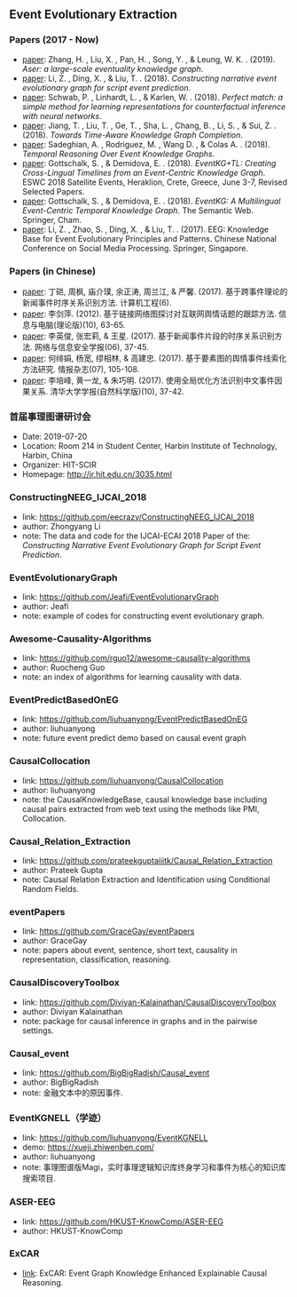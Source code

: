 ## **Event Evolutionary Extraction**


### Papers (2017 - Now)
  * [paper](https://arxiv.org/abs/1905.00270): Zhang, H. , Liu, X. , Pan, H. , Song, Y. , & Leung, W. K. . (2019). *Aser: a large-scale eventuality knowledge graph*.
  * [paper](https://arxiv.org/abs/1805.05081): Li, Z. , Ding, X. , & Liu, T. . (2018). *Constructing narrative event evolutionary graph for script event prediction*.
  * [paper](https://arxiv.org/abs/1810.00656v1): Schwab, P. , Linhardt, L. , & Karlen, W. . (2018). *Perfect match: a simple method for learning representations for counterfactual inference with neural networks*.
  * [paper](https://paperswithcode.com/paper/towards-time-aware-knowledge-graph-completion): Jiang, T. , Liu, T. , Ge, T. , Sha, L. , Chang, B. , Li, S. , & Sui, Z. . (2018). *Towards Time-Aware Knowledge Graph Completion*.
  * [paper](https://dsr.cise.ufl.edu/temporal-reasoning-over-event-knowledge-graphs/): Sadeghian, A. , Rodriguez, M. , Wang D. , & Colas A. . (2018). *Temporal Reasoning Over Event Knowledge Graphs*.
  * [paper](https://link.springer.com/chapter/10.1007/978-3-319-98192-5_31): Gottschalk, S. , & Demidova, E. . (2018). *EventKG+TL: Creating Cross-Lingual Timelines from an Event-Centric Knowledge Graph*. ESWC 2018 Satellite Events, Heraklion, Crete, Greece, June 3-7, Revised Selected Papers. 
  * [paper](https://www.researchgate.net/publication/325529405_EventKG_A_Multilingual_Event-Centric_Temporal_Knowledge_Graph): Gottschalk, S. , & Demidova, E. . (2018). *EventKG: A Multilingual Event-Centric Temporal Knowledge Graph*. The Semantic Web. Springer, Cham.
  * [paper](https://link.springer.com/chapter/10.1007/978-981-10-6805-8_4): Li, Z. , Zhao, S. , Ding, X. , & Liu, T. . (2017). EEG: Knowledge Base for Event Evolutionary Principles and Patterns. Chinese National Conference on Social Media Processing. Springer, Singapore.

### Papers (in Chinese)
  * [paper](http://www.cnki.com.cn/Article/CJFDTOTAL-JSJC201706031.htm): 丁硙, 周枫, 庙介璞, 余正涛, 周兰江, & 严馨. (2017). 基于跨事件理论的新闻事件时序关系识别方法. 计算机工程(6).
  * [paper](http://www.cnki.com.cn/Article/CJFDTotal-XXDL201210040.htm): 李剑萍. (2012). 基于链接网络图探讨对互联网舆情话题的跟踪方法. 信息与电脑(理论版)(10), 63-65.
  * [paper](http://www.cnki.com.cn/Article/CJFDTotal-WXAQ201706004.htm): 李英俊, 张宏莉, & 王星. (2017). 基于新闻事件片段的时序关系识别方法. 网络与信息安全学报(06), 37-45.
  * [paper](http://www.cnki.com.cn/Article/CJFDTOTAL-QBZZ201707018.htm): 何绯娟, 杨宽, 缪相林, & 高建忠. (2017). 基于要素图的舆情事件线索化方法研究. 情报杂志(07), 105-108.
  * [paper](http://www.cnki.com.cn/Article/CJFDTOTAL-QHXB201710006.htm): 李培峰, 黄一龙, & 朱巧明. (2017). 使用全局优化方法识别中文事件因果关系. 清华大学学报(自然科学版)(10), 37-42.
  
### 首届事理图谱研讨会
  * Date: 2019-07-20
  * Location:  Room 214 in Student Center, Harbin Institute of Technology, Harbin, China
  * Organizer: HIT-SCIR
  * Homepage: http://ir.hit.edu.cn/3035.html

### ConstructingNEEG_IJCAI_2018
  * link: https://github.com/eecrazy/ConstructingNEEG_IJCAI_2018
  * author: Zhongyang Li 
  * note: The data and code for the IJCAI-ECAI 2018 Paper of the: *Constructing Narrative Event Evolutionary Graph for Script Event Prediction*.

### EventEvolutionaryGraph
  * link: https://github.com/Jeafi/EventEvolutionaryGraph
  * author: Jeafi
  * note: example of codes for constructing event evolutionary graph.

### Awesome-Causality-Algorithms
  * link: https://github.com/rguo12/awesome-causality-algorithms
  * author: Ruocheng Guo 
  * note: an index of algorithms for learning causality with data.

### EventPredictBasedOnEG
  * link: https://github.com/liuhuanyong/EventPredictBasedOnEG
  * author: liuhuanyong
  * note: future event predict demo based on causal event graph

### CausalCollocation
  * link: https://github.com/liuhuanyong/CausalCollocation
  * author: liuhuanyong
  * note: the CausalKnowledgeBase, causal knowledge base including causal pairs extracted from web text using the methods like PMI, Collocation.
  
### Causal_Relation_Extraction
  * link: https://github.com/prateekguptaiiitk/Causal_Relation_Extraction
  * author: Prateek Gupta 
  * note: Causal Relation Extraction and Identification using Conditional Random Fields.
  
### eventPapers
  * link: https://github.com/GraceGay/eventPapers
  * author: GraceGay
  * note: papers about event, sentence, short text, causality in representation, classification, reasoning.
  
### CausalDiscoveryToolbox
  * link: https://github.com/Diviyan-Kalainathan/CausalDiscoveryToolbox
  * author: Diviyan Kalainathan
  * note: package for causal inference in graphs and in the pairwise settings.
  
### Causal_event
  * link: https://github.com/BigBigRadish/Causal_event
  * author: BigBigRadish
  * note: 金融文本中的原因事件.

### EventKGNELL（学迹）
  * link: https://github.com/liuhuanyong/EventKGNELL
  * demo: https://xueji.zhiwenben.com/
  * author: liuhuanyong
  * note: 事理图谱版Magi，实时事理逻辑知识库终身学习和事件为核心的知识库搜索项目.
  
### ASER-EEG
  * link: https://github.com/HKUST-KnowComp/ASER-EEG
  * author: HKUST-KnowComp

### ExCAR
  * [link](https://aclanthology.org/2021.acl-long.183.pdf): ExCAR: Event Graph Knowledge Enhanced Explainable Causal Reasoning.
